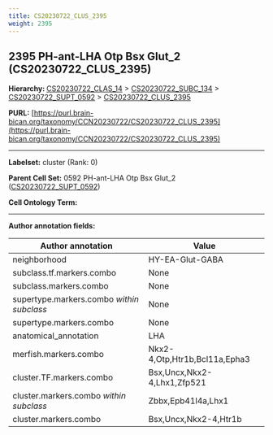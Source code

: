 ```yaml
---
title: CS20230722_CLUS_2395
weight: 2395
---
```

## 2395 PH-ant-LHA Otp Bsx Glut_2 (CS20230722_CLUS_2395)
<b>Hierarchy: </b>
[CS20230722_CLAS_14](../CS20230722_CLAS_14) >
[CS20230722_SUBC_134](../CS20230722_SUBC_134) >
[CS20230722_SUPT_0592](../CS20230722_SUPT_0592) >
[CS20230722_CLUS_2395](../CS20230722_CLUS_2395)

**PURL:** [https://purl.brain-bican.org/taxonomy/CCN20230722/CS20230722_CLUS_2395](https://purl.brain-bican.org/taxonomy/CCN20230722/CS20230722_CLUS_2395)

---


**Labelset:** cluster (Rank: 0)

**Parent Cell Set:** 0592 PH-ant-LHA Otp Bsx Glut_2 ([CS20230722_SUPT_0592](../CS20230722_SUPT_0592))



**Cell Ontology Term:** 

[MARKER GENES.]: #


---

[TRANSFERRED ANNOTATIONS.]: #


[AUTHOR ANNOTATION FIELDS.]: #


**Author annotation fields:**

| Author annotation | Value |
|-------------------|-------|
|neighborhood|HY-EA-Glut-GABA|
|subclass.tf.markers.combo|None|
|subclass.markers.combo|None|
|supertype.markers.combo _within subclass_|None|
|supertype.markers.combo|None|
|anatomical_annotation|LHA|
|merfish.markers.combo|Nkx2-4,Otp,Htr1b,Bcl11a,Epha3|
|cluster.TF.markers.combo|Bsx,Uncx,Nkx2-4,Lhx1,Zfp521|
|cluster.markers.combo _within subclass_|Zbbx,Epb41l4a,Lhx1|
|cluster.markers.combo|Bsx,Uncx,Nkx2-4,Htr1b|
